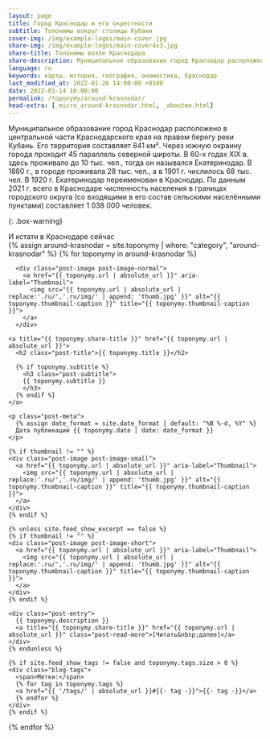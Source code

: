 ```yaml
---
layout: page
title: Город Краснодар и его окрестности
subtitle: Топонимы вокруг столицы Кубани
cover-img: /img/example-logos/main-cover.jpg
share-img: /img/example-logos/main-cover4x3.jpg
share-title: Топонимы возле Краснодара
share-description: Муниципальное образование город Краснодар расположено в центральной части Краснодарского края на правом берегу реки Кубань. Его территория - 841 км².
language: ru
keywords: карты, история, география, ономастика, Краснодар
last_modified_at: 2022-01-26 14:00:00 +0300
date: 2022-01-14 16:00:00
permalink: /toponymy/around-krasnodar/
head-extra: [_micro_around-krasnodar.html, _aboutme.html]
---
```

Муниципальное образование город Краснодар расположено в центральной части Краснодарского края на правом берегу реки Кубань. Его территория составляет 841 км². Через южную окраину города проходит 45 параллель северной широты. В 60-х годах ХIХ в. здесь проживало до 10 тыс. чел., тогда он назывался Екатеринодар. В 1880 г., в городе проживала 28 тыс. чел., а в 1901 г. числилось 68 тыс. чел. В 1920 г. Екатеринодар переименован в Краснодар. По данным 2021 г. всего в Краснодаре численность населения в границах городского округа (со входящими в его состав сельскими населёнными пунктами) составляет 1 038 000 человек.

{: .box-warning}
<div id="weather">И кстати в Краснодаре сейчас</div>

<div class="posts-list">
  {% assign around-krasnodar = site.toponymy | where: "category", "around-krasnodar" %}
  {% for toponymy in around-krasnodar %}
  <article class="post-preview">

  <!--    {%- capture thumbnail -%}
        {% if toponymy.thumbnail-img %}
          {{ toponymy.thumbnail-img }}
        {% elsif toponymy.cover-img %}
          {% if toponymy.cover-img.first %}
            {{ toponymy.cover-img[0].first.first }}
          {% else %}
            {{ toponymy.cover-img }}
          {% endif %}
        {% else %}
        {% endif %}
      {% endcapture %}
      {% assign thumbnail=thumbnail | strip %}

      {% if site.feed_show_excerpt == false %}
      {% if thumbnail != "" %} -->
      <div class="post-image post-image-normal">
        <a href="{{ toponymy.url | absolute_url }}" aria-label="Thumbnail">
          <img src="{{ toponymy.url | absolute_url | replace:'.ru/','.ru/img/' | append: 'thumb.jpg' }}" alt="{{ toponymy.thumbnail-caption }}" title="{{ toponymy.thumbnail-caption }}">
        </a>
      </div>
  <!--    {% endif %}
      {% endif %} -->

    <a title="{{ toponymy.share-title }}" href="{{ toponymy.url | absolute_url }}">
      <h2 class="post-title">{{ toponymy.title }}</h2>

      {% if toponymy.subtitle %}
        <h3 class="post-subtitle">
        {{ toponymy.subtitle }}
        </h3>
      {% endif %}
    </a>

    <p class="post-meta">
      {% assign date_format = site.date_format | default: "%B %-d, %Y" %}
      Дата публикации {{ toponymy.date | date: date_format }}
    </p>

    {% if thumbnail != "" %}
    <div class="post-image post-image-small">
      <a href="{{ toponymy.url | absolute_url }}" aria-label="Thumbnail">
        <img src="{{ toponymy.url | absolute_url | replace:'.ru/','.ru/img/' | append: 'thumb.jpg' }}" alt="{{ toponymy.thumbnail-caption }}" title="{{ toponymy.thumbnail-caption }}">
      </a>
    </div>
    {% endif %}

    {% unless site.feed_show_excerpt == false %}
    {% if thumbnail != "" %}
    <div class="post-image post-image-short">
      <a href="{{ toponymy.url | absolute_url }}" aria-label="Thumbnail">
        <img src="{{ toponymy.url | absolute_url | replace:'.ru/','.ru/img/' | append: 'thumb.jpg' }}" alt="{{ toponymy.thumbnail-caption }}" title="{{ toponymy.thumbnail-caption }}">
      </a>
    </div>
    {% endif %}

    <div class="post-entry">
      {{ toponymy.description }}
      <a title="{{ toponymy.share-title }}" href="{{ toponymy.url | absolute_url }}" class="post-read-more">[Читать&nbsp;далее]</a>
    </div>
    {% endunless %}

    {% if site.feed_show_tags != false and toponymy.tags.size > 0 %}
    <div class="blog-tags">
      <span>Метки:</span>
      {% for tag in toponymy.tags %}
      <a href="{{ '/tags/' | absolute_url }}#{{- tag -}}">{{- tag -}}</a>
      {% endfor %}
    </div>
    {% endif %}

   </article>
  {% endfor %}
</div>
